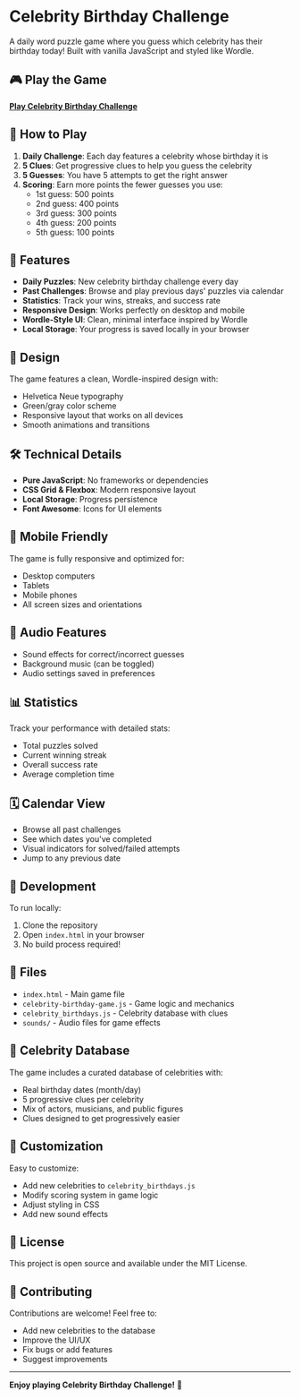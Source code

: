 # Celebrity Birthday Challenge

A daily word puzzle game where you guess which celebrity has their birthday today! Built with vanilla JavaScript and styled like Wordle.

## 🎮 Play the Game

**[Play Celebrity Birthday Challenge](https://your-username.github.io/celebrity_birthday_kiro)**

## 🎯 How to Play

1. **Daily Challenge**: Each day features a celebrity whose birthday it is
2. **5 Clues**: Get progressive clues to help you guess the celebrity
3. **5 Guesses**: You have 5 attempts to get the right answer
4. **Scoring**: Earn more points the fewer guesses you use:
   - 1st guess: 500 points
   - 2nd guess: 400 points
   - 3rd guess: 300 points
   - 4th guess: 200 points
   - 5th guess: 100 points

## 🌟 Features

- **Daily Puzzles**: New celebrity birthday challenge every day
- **Past Challenges**: Browse and play previous days' puzzles via calendar
- **Statistics**: Track your wins, streaks, and success rate
- **Responsive Design**: Works perfectly on desktop and mobile
- **Wordle-Style UI**: Clean, minimal interface inspired by Wordle
- **Local Storage**: Your progress is saved locally in your browser

## 🎨 Design

The game features a clean, Wordle-inspired design with:
- Helvetica Neue typography
- Green/gray color scheme
- Responsive layout that works on all devices
- Smooth animations and transitions

## 🛠️ Technical Details

- **Pure JavaScript**: No frameworks or dependencies
- **CSS Grid & Flexbox**: Modern responsive layout
- **Local Storage**: Progress persistence
- **Font Awesome**: Icons for UI elements

## 📱 Mobile Friendly

The game is fully responsive and optimized for:
- Desktop computers
- Tablets
- Mobile phones
- All screen sizes and orientations

## 🎵 Audio Features

- Sound effects for correct/incorrect guesses
- Background music (can be toggled)
- Audio settings saved in preferences

## 📊 Statistics

Track your performance with detailed stats:
- Total puzzles solved
- Current winning streak
- Overall success rate
- Average completion time

## 🗓️ Calendar View

- Browse all past challenges
- See which dates you've completed
- Visual indicators for solved/failed attempts
- Jump to any previous date

## 🚀 Development

To run locally:
1. Clone the repository
2. Open `index.html` in your browser
3. No build process required!

## 📄 Files

- `index.html` - Main game file
- `celebrity-birthday-game.js` - Game logic and mechanics
- `celebrity_birthdays.js` - Celebrity database with clues
- `sounds/` - Audio files for game effects

## 🎂 Celebrity Database

The game includes a curated database of celebrities with:
- Real birthday dates (month/day)
- 5 progressive clues per celebrity
- Mix of actors, musicians, and public figures
- Clues designed to get progressively easier

## 🔧 Customization

Easy to customize:
- Add new celebrities to `celebrity_birthdays.js`
- Modify scoring system in game logic
- Adjust styling in CSS
- Add new sound effects

## 📝 License

This project is open source and available under the MIT License.

## 🤝 Contributing

Contributions are welcome! Feel free to:
- Add new celebrities to the database
- Improve the UI/UX
- Fix bugs or add features
- Suggest improvements

---

**Enjoy playing Celebrity Birthday Challenge!** 🎉